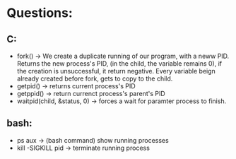 # Questions:

## C:
- fork() -> We create a duplicate running of our program, with a neww PID. 
Returns the new process's PID, (in the child, the variable remains 0), if the creation is unsuccessful, it return negative.
Every variable beign already created before fork, gets to copy to the child.
- getpid() -> returns current process's PID
- getppid() -> return currenct process's parent's PID
- waitpid(child, &status, 0) -> forces a wait for paramter process to finish.

## bash:
- ps aux -> (bash command) show running processes
- kill -SIGKILL pid -> terminate running process

